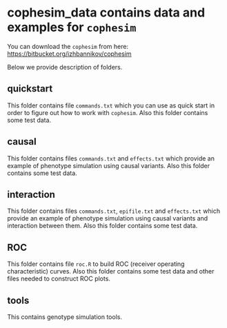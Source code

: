 # cophesim_data contains data and examples for ```cophesim```

You can download the ```cophesim``` from here: https://bitbucket.org/izhbannikov/cophesim

Below we provide description of folders.

## quickstart

This folder contains file ```commands.txt``` which you can use as quick start in order to figure out how to work with ```cophesim```.
Also this folder contains some test data.

## causal

This folder contains files ```commands.txt``` and ```effects.txt``` which provide an example of phenotype simulation using causal variants.
Also this folder contains some test data.

## interaction

This folder contains files ```commands.txt```, ```epifile.txt``` and ```effects.txt``` which provide an example of phenotype simulation using causal variants and interaction between them.
Also this folder contains some test data.

## ROC

This folder contains file ```roc.R``` to build ROC (receiver operating characteristic) curves. 
Also this folder contains some test data and other files needed to construct ROC plots.

## tools

This contains genotype simulation tools.
